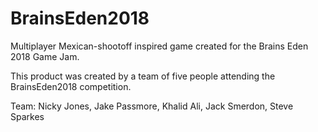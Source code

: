 # BrainsEden2018
Multiplayer Mexican-shootoff inspired game created for the Brains Eden 2018 Game Jam.

This product was created by a team of five people attending the BrainsEden2018 competition.

Team:
Nicky Jones, 
Jake Passmore, 
Khalid Ali, 
Jack Smerdon, 
Steve Sparkes
